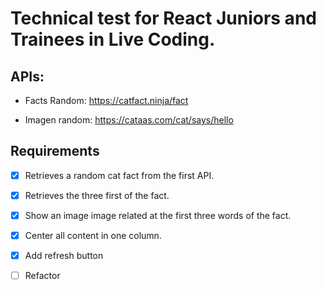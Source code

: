 # Technical test for React Juniors and Trainees in Live Coding.

## APIs:

- Facts Random: https://catfact.ninja/fact

- Imagen random: https://cataas.com/cat/says/hello

## Requirements

-[x] Retrieves a random cat fact from the first API.

-[x] Retrieves the three first of the fact.

-[x] Show an image image related at the first three words of the fact.

-[x] Center all content in one column.

-[x] Add refresh button

-[ ] Refactor
